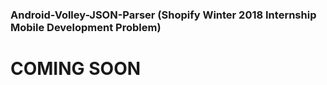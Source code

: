### Android-Volley-JSON-Parser (Shopify Winter 2018 Internship Mobile Development Problem)

# COMING SOON
